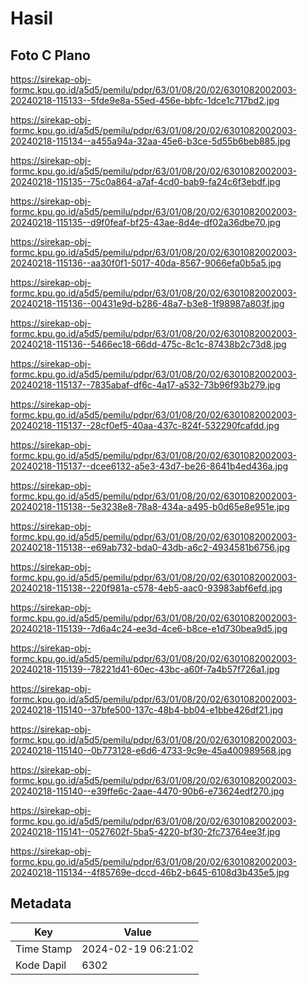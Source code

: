 # Hasil

## Foto C Plano

https://sirekap-obj-formc.kpu.go.id/a5d5/pemilu/pdpr/63/01/08/20/02/6301082002003-20240218-115133--5fde9e8a-55ed-456e-bbfc-1dce1c717bd2.jpg

https://sirekap-obj-formc.kpu.go.id/a5d5/pemilu/pdpr/63/01/08/20/02/6301082002003-20240218-115134--a455a94a-32aa-45e6-b3ce-5d55b6beb885.jpg

https://sirekap-obj-formc.kpu.go.id/a5d5/pemilu/pdpr/63/01/08/20/02/6301082002003-20240218-115135--75c0a864-a7af-4cd0-bab9-fa24c6f3ebdf.jpg

https://sirekap-obj-formc.kpu.go.id/a5d5/pemilu/pdpr/63/01/08/20/02/6301082002003-20240218-115135--d9f0feaf-bf25-43ae-8d4e-df02a36dbe70.jpg

https://sirekap-obj-formc.kpu.go.id/a5d5/pemilu/pdpr/63/01/08/20/02/6301082002003-20240218-115136--aa30f0f1-5017-40da-8567-9066efa0b5a5.jpg

https://sirekap-obj-formc.kpu.go.id/a5d5/pemilu/pdpr/63/01/08/20/02/6301082002003-20240218-115136--00431e9d-b286-48a7-b3e8-1f98987a803f.jpg

https://sirekap-obj-formc.kpu.go.id/a5d5/pemilu/pdpr/63/01/08/20/02/6301082002003-20240218-115136--5466ec18-66dd-475c-8c1c-87438b2c73d8.jpg

https://sirekap-obj-formc.kpu.go.id/a5d5/pemilu/pdpr/63/01/08/20/02/6301082002003-20240218-115137--7835abaf-df6c-4a17-a532-73b96f93b279.jpg

https://sirekap-obj-formc.kpu.go.id/a5d5/pemilu/pdpr/63/01/08/20/02/6301082002003-20240218-115137--28cf0ef5-40aa-437c-824f-532290fcafdd.jpg

https://sirekap-obj-formc.kpu.go.id/a5d5/pemilu/pdpr/63/01/08/20/02/6301082002003-20240218-115137--dcee6132-a5e3-43d7-be26-8641b4ed436a.jpg

https://sirekap-obj-formc.kpu.go.id/a5d5/pemilu/pdpr/63/01/08/20/02/6301082002003-20240218-115138--5e3238e8-78a8-434a-a495-b0d65e8e951e.jpg

https://sirekap-obj-formc.kpu.go.id/a5d5/pemilu/pdpr/63/01/08/20/02/6301082002003-20240218-115138--e69ab732-bda0-43db-a6c2-4934581b6756.jpg

https://sirekap-obj-formc.kpu.go.id/a5d5/pemilu/pdpr/63/01/08/20/02/6301082002003-20240218-115138--220f981a-c578-4eb5-aac0-93983abf6efd.jpg

https://sirekap-obj-formc.kpu.go.id/a5d5/pemilu/pdpr/63/01/08/20/02/6301082002003-20240218-115139--7d6a4c24-ee3d-4ce6-b8ce-e1d730bea9d5.jpg

https://sirekap-obj-formc.kpu.go.id/a5d5/pemilu/pdpr/63/01/08/20/02/6301082002003-20240218-115139--78221d41-60ec-43bc-a60f-7a4b57f726a1.jpg

https://sirekap-obj-formc.kpu.go.id/a5d5/pemilu/pdpr/63/01/08/20/02/6301082002003-20240218-115140--37bfe500-137c-48b4-bb04-e1bbe426df21.jpg

https://sirekap-obj-formc.kpu.go.id/a5d5/pemilu/pdpr/63/01/08/20/02/6301082002003-20240218-115140--0b773128-e6d6-4733-9c9e-45a400989568.jpg

https://sirekap-obj-formc.kpu.go.id/a5d5/pemilu/pdpr/63/01/08/20/02/6301082002003-20240218-115140--e39ffe6c-2aae-4470-90b6-e73624edf270.jpg

https://sirekap-obj-formc.kpu.go.id/a5d5/pemilu/pdpr/63/01/08/20/02/6301082002003-20240218-115141--0527602f-5ba5-4220-bf30-2fc73764ee3f.jpg

https://sirekap-obj-formc.kpu.go.id/a5d5/pemilu/pdpr/63/01/08/20/02/6301082002003-20240218-115134--4f85769e-dccd-46b2-b645-6108d3b435e5.jpg


## Metadata

| Key        | Value               |
| ---------- | ------------------- |
| Time Stamp | 2024-02-19 06:21:02 |
| Kode Dapil | 6302                |




